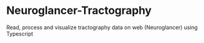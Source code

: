 # Neuroglancer-Tractography
Read, process and visualize tractography data on web (Neuroglancer) using Typescript
